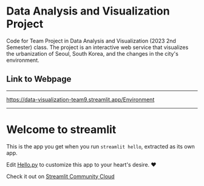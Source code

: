 # Data Analysis and Visualization Project
Code for Team Project in Data Analysis and Visualization (2023 2nd Semester) class. The project is an interactive web service that visualizes the urbanization of Seoul, South Korea, and the changes in the city's environment. 


## Link to Webpage
---
<https://data-visualization-team9.streamlit.app/Environment>
- - -
# Welcome to streamlit

This is the app you get when you run `streamlit hello`, extracted as its own app.

Edit [Hello.py](./Hello.py) to customize this app to your heart's desire. ❤️

Check it out on [Streamlit Community Cloud](https://st-hello-app.streamlit.app/)
